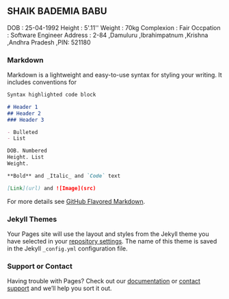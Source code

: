 ## SHAIK BADEMIA BABU

DOB : 25-04-1992
Height : 5'.11''
Weight : 70kg
Complexion : Fair
Occpation : Software Engineer
Address : 2-84 ,Damuluru ,Ibrahimpatnum ,Krishna ,Andhra Pradesh ,PIN: 521180
### Markdown

Markdown is a lightweight and easy-to-use syntax for styling your writing. It includes conventions for

```markdown
Syntax highlighted code block

# Header 1
## Header 2
### Header 3

- Bulleted
- List

DOB. Numbered
Height. List
Weight.

**Bold** and _Italic_ and `Code` text

[Link](url) and ![Image](src)
```

For more details see [GitHub Flavored Markdown](https://guides.github.com/features/mastering-markdown/).

### Jekyll Themes

Your Pages site will use the layout and styles from the Jekyll theme you have selected in your [repository settings](https://github.com/Shaikbademiababu/info.com/settings). The name of this theme is saved in the Jekyll `_config.yml` configuration file.

### Support or Contact

Having trouble with Pages? Check out our [documentation](https://docs.github.com/categories/github-pages-basics/) or [contact support](https://github.com/contact) and we’ll help you sort it out.
